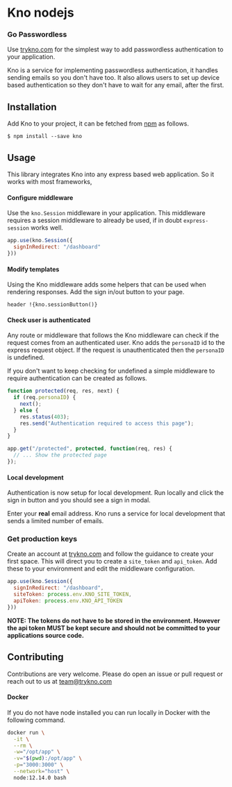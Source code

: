 # Kno nodejs

### Go Passwordless

Use [trykno.com](https://trykno.com) for the simplest way to add passwordless authentication to your application.

Kno is a service for implementing passwordless authentication, it handles sending emails so you don't have too. It also allows users to set up device based authentication so they don't have to wait for any email, after the first.

## Installation

Add Kno to your project, it can be fetched from [npm](https://www.npmjs.com/package/kno) as follows.

```
$ npm install --save kno
```

## Usage

This library integrates Kno into any express based web application.
So it works with most frameworks,

#### Configure middleware

Use the `kno.Session` middleware in your application.
This middleware requires a session middleware to already be used, if in doubt `express-session` works well.

```JavaScript
app.use(kno.Session({
  signInRedirect: "/dashboard"
}))
```

#### Modify templates

Using the Kno middleware adds some helpers that can be used when rendering responses.
Add the sign in/out button to your page.

```pug
header !{kno.sessionButton()}
```

#### Check user is authenticated

Any route or middleware that follows the Kno middleware can check if the request comes from an authenticated user.
Kno adds the `personaID` id to the express request object.
If the request is unauthenticated then the `personaID` is undefined.

If you don't want to keep checking for undefined a simple middleware to require authentication can be created as follows.

```js
function protected(req, res, next) {
  if (req.personaID) {
    next();
  } else {
    res.status(403);
    res.send("Authentication required to access this page");
  }
}

app.get("/protected", protected, function(req, res) {
  // ... Show the protected page
});
```

#### Local development

Authentication is now setup for local development.
Run locally and click the sign in button and you should see a sign in modal.

Enter your **real** email address. Kno runs a service for local development that sends a limited number of emails.

### Get production keys

Create an account at [trykno.com](https://trykno.com) and follow the guidance to create your first space.
This will direct you to create a `site_token` and `api_token`.
Add these to your environment and edit the middleware configuration.

```JavaScript
app.use(kno.Session({
  signInRedirect: "/dashboard",
  siteToken: process.env.KNO_SITE_TOKEN,
  apiToken: process.env.KNO_API_TOKEN
}))
```

**NOTE: The tokens do not have to be stored in the environment.
However the api token MUST be kept secure and should not be committed to your applications source code.**

## Contributing

Contributions are very welcome. Please do open an issue or pull request or reach out to us at [team@trykno.com](mailto:team@trykno.com)

#### Docker

If you do not have node installed you can run locally in Docker with the following command.

```bash
docker run \
  -it \
  --rm \
  -w="/opt/app" \
  -v="$(pwd):/opt/app" \
  -p="3000:3000" \
  --network="host" \
  node:12.14.0 bash
```
